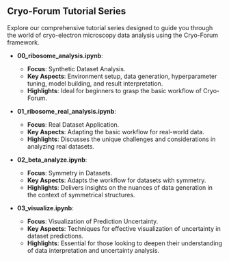 ## Cryo-Forum Tutorial Series

Explore our comprehensive tutorial series designed to guide you through the world of cryo-electron microscopy data analysis using the Cryo-Forum framework.

- **00_ribosome_analysis.ipynb**: 
  - **Focus**: Synthetic Dataset Analysis.
  - **Key Aspects**: Environment setup, data generation, hyperparameter tuning, model building, and result interpretation.
  - **Highlights**: Ideal for beginners to grasp the basic workflow of Cryo-Forum.

- **01_ribosome_real_analysis.ipynb**: 
  - **Focus**: Real Dataset Application.
  - **Key Aspects**: Adapting the basic workflow for real-world data.
  - **Highlights**: Discusses the unique challenges and considerations in analyzing real datasets.

- **02_beta_analyze.ipynb**: 
  - **Focus**: Symmetry in Datasets.
  - **Key Aspects**: Adapts the workflow for datasets with symmetry.
  - **Highlights**: Delivers insights on the nuances of data generation in the context of symmetrical structures.

- **03_visualize.ipynb**: 
  - **Focus**: Visualization of Prediction Uncertainty.
  - **Key Aspects**: Techniques for effective visualization of uncertainty in dataset predictions.
  - **Highlights**: Essential for those looking to deepen their understanding of data interpretation and uncertainty analysis.
